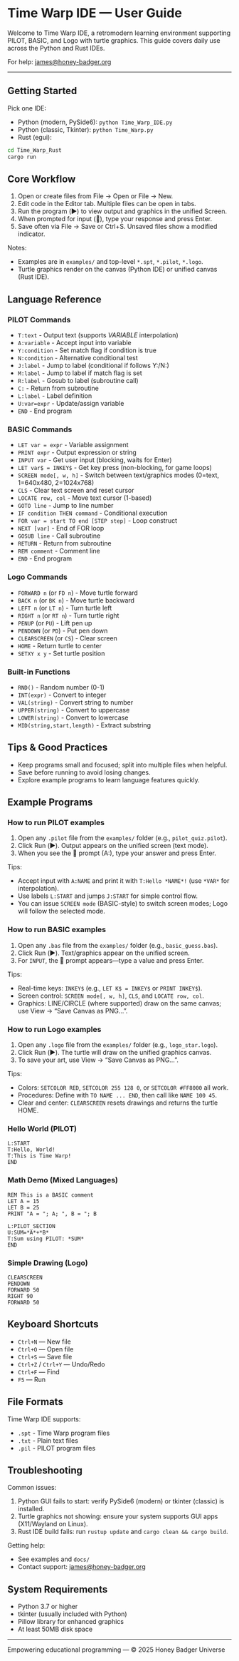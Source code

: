 # Time Warp IDE — User Guide

Welcome to Time Warp IDE, a retromodern learning environment supporting PILOT, BASIC, and Logo with turtle graphics. This guide covers daily use across the Python and Rust IDEs.

For help: <james@honey-badger.org>

---

## Getting Started

Pick one IDE:

- Python (modern, PySide6): `python Time_Warp_IDE.py`
- Python (classic, Tkinter): `python Time_Warp.py`
- Rust (egui):

```bash
cd Time_Warp_Rust
cargo run
```

## Core Workflow

1. Open or create files from File → Open or File → New.
2. Edit code in the Editor tab. Multiple files can be open in tabs.
3. Run the program (▶️) to view output and graphics in the unified Screen.
4. When prompted for input (📝), type your response and press Enter.
5. Save often via File → Save or Ctrl+S. Unsaved files show a modified indicator.

Notes:

- Examples are in `examples/` and top-level `*.spt`, `*.pilot`, `*.logo`.
- Turtle graphics render on the canvas (Python IDE) or unified canvas (Rust IDE).

## Language Reference

### PILOT Commands

- `T:text` - Output text (supports *VARIABLE* interpolation)
- `A:variable` - Accept input into variable
- `Y:condition` - Set match flag if condition is true
- `N:condition` - Alternative conditional test
- `J:label` - Jump to label (conditional if follows Y:/N:)
- `M:label` - Jump to label if match flag is set
- `R:label` - Gosub to label (subroutine call)
- `C:` - Return from subroutine
- `L:label` - Label definition
- `U:var=expr` - Update/assign variable
- `END` - End program

### BASIC Commands

- `LET var = expr` - Variable assignment
- `PRINT expr` - Output expression or string
- `INPUT var` - Get user input (blocking, waits for Enter)
- `LET var$ = INKEY$` - Get key press (non-blocking, for game loops)
- `SCREEN mode[, w, h]` - Switch between text/graphics modes (0=text, 1=640x480, 2=1024x768)
- `CLS` - Clear text screen and reset cursor
- `LOCATE row, col` - Move text cursor (1-based)
- `GOTO line` - Jump to line number
- `IF condition THEN command` - Conditional execution
- `FOR var = start TO end [STEP step]` - Loop construct
- `NEXT [var]` - End of FOR loop
- `GOSUB line` - Call subroutine
- `RETURN` - Return from subroutine
- `REM comment` - Comment line
- `END` - End program

### Logo Commands

- `FORWARD n` (or `FD n`) - Move turtle forward
- `BACK n` (or `BK n`) - Move turtle backward
- `LEFT n` (or `LT n`) - Turn turtle left
- `RIGHT n` (or `RT n`) - Turn turtle right
- `PENUP` (or `PU`) - Lift pen up
- `PENDOWN` (or `PD`) - Put pen down
- `CLEARSCREEN` (or `CS`) - Clear screen
- `HOME` - Return turtle to center
- `SETXY x y` - Set turtle position

### Built-in Functions

- `RND()` - Random number (0-1)
- `INT(expr)` - Convert to integer
- `VAL(string)` - Convert string to number
- `UPPER(string)` - Convert to uppercase
- `LOWER(string)` - Convert to lowercase
- `MID(string,start,length)` - Extract substring

## Tips & Good Practices

- Keep programs small and focused; split into multiple files when helpful.
- Save before running to avoid losing changes.
- Explore example programs to learn language features quickly.

## Example Programs

### How to run PILOT examples

1. Open any `.pilot` file from the `examples/` folder (e.g., `pilot_quiz.pilot`).
2. Click Run (▶️). Output appears on the unified screen (text mode).
3. When you see the 📝 prompt (A:), type your answer and press Enter.

Tips:

- Accept input with `A:NAME` and print it with `T:Hello *NAME*!` (use `*VAR*` for interpolation).
- Use labels `L:START` and jumps `J:START` for simple control flow.
- You can issue `SCREEN mode` (BASIC-style) to switch screen modes; Logo will follow the selected mode.

### How to run BASIC examples

1. Open any `.bas` file from the `examples/` folder (e.g., `basic_guess.bas`).
2. Click Run (▶️). Text/graphics appear on the unified screen.
3. For `INPUT`, the 📝 prompt appears—type a value and press Enter.

Tips:

- Real-time keys: `INKEY$` (e.g., `LET K$ = INKEY$` or `PRINT INKEY$`).
- Screen control: `SCREEN mode[, w, h]`, `CLS`, and `LOCATE row, col`.
- Graphics: LINE/CIRCLE (where supported) draw on the same canvas; use View → “Save Canvas as PNG…”.

### How to run Logo examples

1. Open any `.logo` file from the `examples/` folder (e.g., `logo_star.logo`).
2. Click Run (▶️). The turtle will draw on the unified graphics canvas.
3. To save your art, use View → “Save Canvas as PNG…”.

Tips:

- Colors: `SETCOLOR RED`, `SETCOLOR 255 128 0`, or `SETCOLOR #FF8000` all work.
- Procedures: Define with `TO NAME ... END`, then call like `NAME 100 45`.
- Clear and center: `CLEARSCREEN` resets drawings and returns the turtle HOME.

### Hello World (PILOT)

```pilot
L:START
T:Hello, World!
T:This is Time Warp!
END
```

### Math Demo (Mixed Languages)

```basic
REM This is a BASIC comment
LET A = 15
LET B = 25
PRINT "A = "; A; ", B = "; B

L:PILOT_SECTION
U:SUM=*A*+*B*
T:Sum using PILOT: *SUM*
END
```

### Simple Drawing (Logo)

```logo
CLEARSCREEN
PENDOWN
FORWARD 50
RIGHT 90
FORWARD 50
```

## Keyboard Shortcuts

- `Ctrl+N` — New file
- `Ctrl+O` — Open file
- `Ctrl+S` — Save file
- `Ctrl+Z` / `Ctrl+Y` — Undo/Redo
- `Ctrl+F` — Find
- `F5` — Run

## File Formats

Time Warp IDE supports:

- `.spt` - Time Warp program files
- `.txt` - Plain text files
- `.pil` - PILOT program files

## Troubleshooting

Common issues:

1. Python GUI fails to start: verify PySide6 (modern) or tkinter (classic) is installed.
2. Turtle graphics not showing: ensure your system supports GUI apps (X11/Wayland on Linux).
3. Rust IDE build fails: run `rustup update` and `cargo clean && cargo build`.

Getting help:

- See examples and `docs/`
- Contact support: <james@honey-badger.org>

## System Requirements

- Python 3.7 or higher
- tkinter (usually included with Python)
- Pillow library for enhanced graphics
- At least 50MB disk space

---

Empowering educational programming — © 2025 Honey Badger Universe
